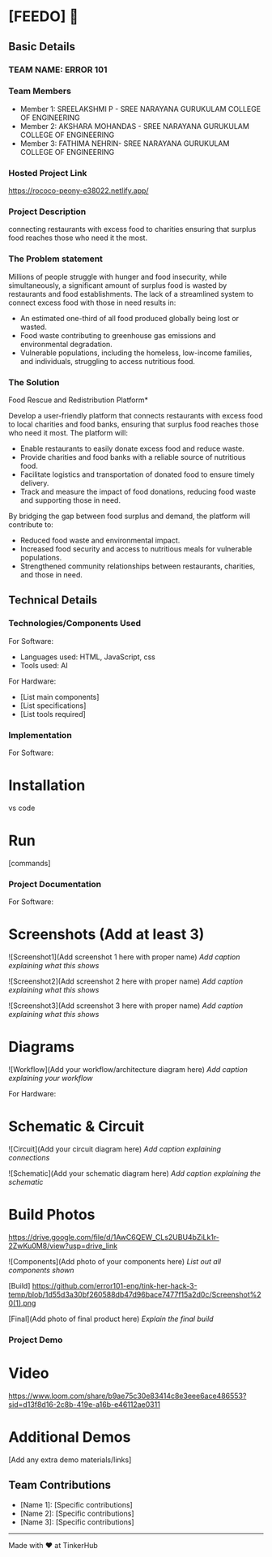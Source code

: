 # [FEEDO] 🎯


## Basic Details
### TEAM NAME: ERROR 101


### Team Members
- Member 1: SREELAKSHMI P - SREE NARAYANA GURUKULAM COLLEGE OF ENGINEERING
- Member 2: AKSHARA MOHANDAS - SREE NARAYANA GURUKULAM COLLEGE OF ENGINEERING
- Member 3: FATHIMA NEHRIN- SREE NARAYANA GURUKULAM COLLEGE OF ENGINEERING

### Hosted Project Link
https://rococo-peony-e38022.netlify.app/

### Project Description
connecting restaurants with excess food to charities ensuring that surplus food reaches those who need it the most.
### The Problem statement
Millions of people struggle with hunger and food insecurity, while simultaneously, a significant amount of surplus food is wasted by restaurants and food establishments. The lack of a streamlined system to connect excess food with those in need results in:

- An estimated one-third of all food produced globally being lost or wasted.
- Food waste contributing to greenhouse gas emissions and environmental degradation.
- Vulnerable populations, including the homeless, low-income families, and individuals, struggling to access nutritious food.

### The Solution
Food Rescue and Redistribution Platform*

Develop a user-friendly platform that connects restaurants with excess food to local charities and food banks, ensuring that surplus food reaches those who need it most. The platform will:

- Enable restaurants to easily donate excess food and reduce waste.
- Provide charities and food banks with a reliable source of nutritious food.
- Facilitate logistics and transportation of donated food to ensure timely delivery.
- Track and measure the impact of food donations, reducing food waste and supporting those in need.

By bridging the gap between food surplus and demand, the platform will contribute to:

- Reduced food waste and environmental impact.
- Increased food security and access to nutritious meals for vulnerable populations.
- Strengthened community relationships between restaurants, charities, and those in need.

## Technical Details
### Technologies/Components Used
For Software:
- Languages used: HTML, JavaScript, css
- Tools used: AI

For Hardware:
- [List main components]
- [List specifications]
- [List tools required]

### Implementation
For Software:      
# Installation
vs code

# Run
[commands]

### Project Documentation
For Software:

# Screenshots (Add at least 3)
![Screenshot1](Add screenshot 1 here with proper name)
*Add caption explaining what this shows*

![Screenshot2](Add screenshot 2 here with proper name)
*Add caption explaining what this shows*

![Screenshot3](Add screenshot 3 here with proper name)
*Add caption explaining what this shows*

# Diagrams
![Workflow](Add your workflow/architecture diagram here)
*Add caption explaining your workflow*

For Hardware:

# Schematic & Circuit
![Circuit](Add your circuit diagram here)
*Add caption explaining connections*

![Schematic](Add your schematic diagram here)
*Add caption explaining the schematic*

# Build Photos
https://drive.google.com/file/d/1AwC6QEW_CLs2UBU4bZiLk1r-2ZwKu0M8/view?usp=drive_link


![Components](Add photo of your components here)
*List out all components shown*

[Build]
https://github.com/error101-eng/tink-her-hack-3-temp/blob/1d55d3a30bf260588db47d96bace7477f15a2d0c/Screenshot%20(1).png

[Final](Add photo of final product here)
*Explain the final build*

### Project Demo
# Video
https://www.loom.com/share/b9ae75c30e83414c8e3eee6ace486553?sid=d13f8d16-2c8b-419e-a16b-e46112ae0311


# Additional Demos
[Add any extra demo materials/links]

## Team Contributions
- [Name 1]: [Specific contributions]
- [Name 2]: [Specific contributions]
- [Name 3]: [Specific contributions]

---
Made with ❤️ at TinkerHub
